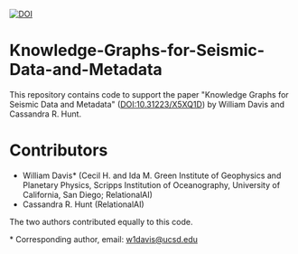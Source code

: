 

[![DOI](https://zenodo.org/badge/685387479.svg)](https://zenodo.org/badge/latestdoi/685387479)



# Knowledge-Graphs-for-Seismic-Data-and-Metadata
This repository contains code to support the paper "Knowledge Graphs for Seismic Data and Metadata" ([DOI:10.31223/X5XQ1D](https://doi.org/10.31223/X5XQ1D)) by William Davis and Cassandra R. Hunt.

# Contributors
- William Davis* (Cecil H. and Ida M. Green Institute of Geophysics and Planetary Physics, Scripps Institution of Oceanography, University of California, San Diego; RelationalAI)
- Cassandra R. Hunt (RelationalAI)

The two authors contributed equally to this code.

\* Corresponding author, email: w1davis@ucsd.edu

